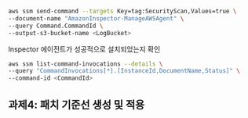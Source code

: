 ```bash
aws ssm send-command --targets Key=tag:SecurityScan,Values=true \
--document-name "AmazonInspector-ManageAWSAgent" \
--query Command.CommandId \
--output-s3-bucket-name <LogBucket>
```

Inspector 에이전트가 성공적으로 설치되었는지 확인

```bash
aws ssm list-command-invocations --details \
--query "CommandInvocations[*].[InstanceId,DocumentName,Status]" \
--command-id <CommandId>
```

## 과제4: 패치 기준선 생성 및 적용
